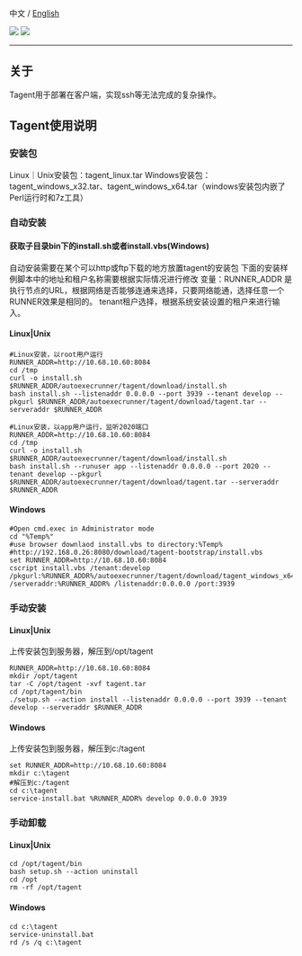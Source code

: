中文 / [English](README.en.md)
<p align="left">
    <a href="https://opensource.org/licenses/Apache-2.0" alt="License">
        <img src="https://img.shields.io/badge/License-Apache%202.0-blue.svg" /></a>
<a target="_blank" href="https://join.slack.com/t/neatlogichome/shared_invite/zt-1w037axf8-r_i2y4pPQ1Z8FxOkAbb64w">
<img src="https://img.shields.io/badge/Slack-Neatlogic-orange" /></a>
</p>

---

## 关于

Tagent用于部署在客户端，实现ssh等无法完成的复杂操作。

## Tagent使用说明

### 安装包

Linux｜Unix安装包：tagent_linux.tar
Windows安装包：tagent_windows_x32.tar、tagent_windows_x64.tar（windows安装包内嵌了Perl运行时和7z工具）

### 自动安装

#### 获取子目录bin下的install.sh或者install.vbs(Windows)

自动安装需要在某个可以http或ftp下载的地方放置tagent的安装包
下面的安装样例脚本中的地址和租户名称需要根据实际情况进行修改
变量：RUNNER_ADDR 是执行节点的URL，根据网络是否能够连通来选择，只要网络能通，选择任意一个RUNNER效果是相同的。
tenant租户选择，根据系统安装设置的租户来进行输入。

#### Linux|Unix

```shell
#Linux安装，以root用户运行
RUNNER_ADDR=http://10.68.10.60:8084
cd /tmp
curl -o install.sh $RUNNER_ADDR/autoexecrunner/tagent/download/install.sh
bash install.sh --listenaddr 0.0.0.0 --port 3939 --tenant develop --pkgurl $RUNNER_ADDR/autoexecrunner/tagent/download/tagent.tar --serveraddr $RUNNER_ADDR
```

```shell
#Linux安装，以app用户运行，监听2020端口
RUNNER_ADDR=http://10.68.10.60:8084
cd /tmp
curl -o install.sh $RUNNER_ADDR/autoexecrunner/tagent/download/install.sh
bash install.sh --runuser app --listenaddr 0.0.0.0 --port 2020 --tenant develop --pkgurl $RUNNER_ADDR/autoexecrunner/tagent/download/tagent.tar --serveraddr $RUNNER_ADDR
```

#### Windows

```shell
#Open cmd.exec in Administrator mode
cd "%Temp%"
#use browser downlaod install.vbs to directory:%Temp%
#http://192.168.0.26:8080/download/tagent-bootstrap/install.vbs
set RUNNER_ADDR=http://10.68.10.60:8084
cscript install.vbs /tenant:develop /pkgurl:%RUNNER_ADDR%/autoexecrunner/tagent/download/tagent_windows_x64.tar /serveraddr:%RUNNER_ADDR% /listenaddr:0.0.0.0 /port:3939
```

### 手动安装

#### Linux|Unix

上传安装包到服务器，解压到/opt/tagent

```shell
RUNNER_ADDR=http://10.68.10.60:8084
mkdir /opt/tagent
tar -C /opt/tagent -xvf tagent.tar
cd /opt/tagent/bin
./setup.sh --action install --listenaddr 0.0.0.0 --port 3939 --tenant develop --serveraddr $RUNNER_ADDR
```

#### Windows

上传安装包到服务器，解压到c:/tagent

```shell
set RUNNER_ADDR=http://10.68.10.60:8084
mkdir c:\tagent
#解压到c:/tagent
cd c:\tagent
service-install.bat %RUNNER_ADDR% develop 0.0.0.0 3939
```

### 手动卸载

#### Linux|Unix

```shell
cd /opt/tagent/bin
bash setup.sh --action uninstall
cd /opt
rm -rf /opt/tagent
```

#### Windows

```shell
cd c:\tagent
service-uninstall.bat
rd /s /q c:\tagent
```
